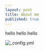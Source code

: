 ```yaml
---
layout: post
title: About me
published: true
---
```

hello hello hello

![_config.yml]({{https://tludviksson.github.io/Tludvikssonblog.github.io}}/images/config.png)

